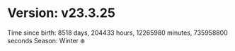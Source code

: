 # Version: v23.3.25
Time since birth: 8518 days, 204433 hours, 12265980 minutes, 735958800 seconds
Season: Winter ❄️
